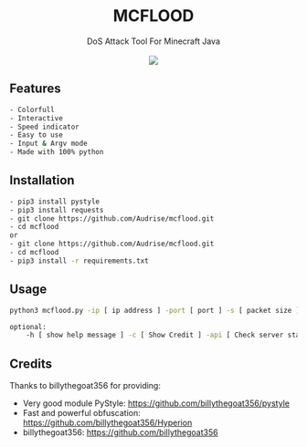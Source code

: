 <h1 align="center">MCFLOOD</h1>

<div align=center>
    DoS Attack Tool For Minecraft Java
</div>
<br>
<div align=center>
    <img src="https://img.shields.io/badge/Python-FFDD00?style=for-the-badge&logo=python&logoColor=blue"/>
</div>

   ## Features
```sh
- Colorfull
- Interactive
- Speed indicator
- Easy to use
- Input & Argv mode
- Made with 100% python 
```
   ## Installation
```sh
- pip3 install pystyle
- pip3 install requests
- git clone https://github.com/Audrise/mcflood.git
- cd mcflood
or
- git clone https://github.com/Audrise/mcflood.git
- cd mcflood
- pip3 install -r requirements.txt
```
   ## Usage
```sh
python3 mcflood.py -ip [ ip address ] -port [ port ] -s [ packet size ] -t [ threads ] -d [ duration ] -p [ protocol ]

optional:
    -h [ show help message ] -c [ Show Credit ] -api [ Check server status ] -input [ Switch to input mode ]
```
## Credits
Thanks to billythegoat356 for providing:
- Very good module PyStyle: https://github.com/billythegoat356/pystyle
- Fast and powerful obfuscation: https://github.com/billythegoat356/Hyperion
- billythegoat356: https://github.com/billythegoat356
